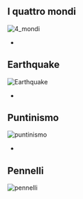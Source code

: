 ## I quattro mondi
![4_mondi](https://user-images.githubusercontent.com/79698172/122668101-6db49d00-d1ae-11eb-9f94-184a486bab07.jpg)

-

## Earthquake
![Earthquake](https://user-images.githubusercontent.com/79698172/122668125-8a50d500-d1ae-11eb-8553-478737c511b1.png)

-

## Puntinismo
![puntinismo](https://user-images.githubusercontent.com/79698172/122668186-ddc32300-d1ae-11eb-840e-429401c93425.png)

-

## Pennelli
![pennelli](https://user-images.githubusercontent.com/79698172/122668288-3a264280-d1af-11eb-972b-89ff92f4a48f.png)


